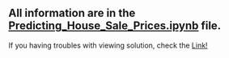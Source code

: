 ## All information are in the [Predicting_House_Sale_Prices.ipynb](https://github.com/Dajnowicz/Predicting-House-Sale-Prices/blob/master/Predicting_House_Sale_Prices.ipynb) file.

If you having troubles with viewing solution, check the [Link!](https://nbviewer.jupyter.org/github/Dajnowicz/Predicting-House-Sale-Prices/blob/master/Predicting_House_Sale_Prices.ipynb)

